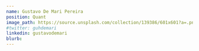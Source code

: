 ```yaml
---
name: Gustavo De Mari Pereira
position: Quant
image_path: https://source.unsplash.com/collection/139386/601x601?a=.png
#twitter: guhdemari
linkedin: gustavodemari
blurb: 
---
```

